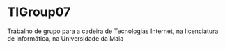 # TIGroup07 
Trabalho de grupo para a cadeira de Tecnologias Internet, na licenciatura de Informática, na Universidade da Maia
